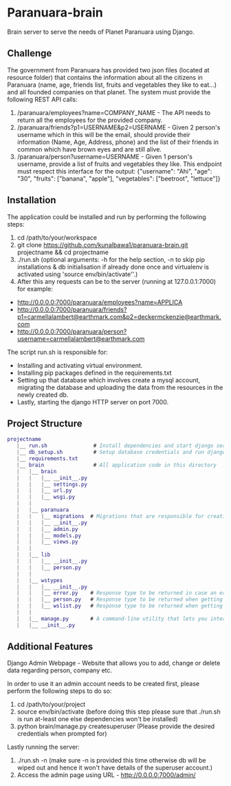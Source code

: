 # Paranuara-brain
Brain server to serve the needs of Planet Paranuara using Django.

## Challenge
The government from Paranuara has provided two json files (located at resource folder) that contains the information about all the citizens in Paranuara (name, age, friends list, fruits and vegetables they like to eat...) and all founded companies on that planet. The system must provide the following REST API calls:

1. /paranuara/employees?name=COMPANY_NAME - The API needs to return all the employees for the provided company.
2. /paranuara/friends?p1=USERNAME&p2=USERNAME - Given 2 person's username which in this will be the email, should provide their information (Name, Age, Address, phone) and the list of their friends in common which have brown eyes and are still alive.
3. /paranuara/person?username=USERNAME - Given 1 person's username, provide a list of fruits and vegetables they like. This endpoint must respect this interface for the output: {"username": "Ahi", "age": "30", "fruits": ["banana", "apple"], "vegetables": ["beetroot", "lettuce"]}

## Installation
The application could be installed and run by performing the following steps:
1. cd /path/to/your/workspace
2. git clone https://github.com/kunalbawa1/paranuara-brain.git projectname && cd projectname
3. ./run.sh (optional arguments: -h for the help section,
                                -n to skip pip installations & db initialisation if already done once and virtualenv is activated using 'source env/bin/activate''.)
4. After this any requests can be to the server (running at 127.0.0.1:7000) for example:
  - http://0.0.0.0:7000/paranuara/employees?name=APPLICA
  - http://0.0.0.0:7000/paranuara/friends?p1=carmellalambert@earthmark.com&p2=deckermckenzie@earthmark.com
  - http://0.0.0.0:7000/paranuara/person?username=carmellalambert@earthmark.com

The script run.sh is responsible for:
 - Installing and activating virtual environment.
 - Installing pip packages defined in the requirements.txt
 - Setting up that database which involves create a mysql account, migrating the database and uploading the data from the resources in the newly created db.
 - Lastly, starting the django HTTP server on port 7000.

## Project Structure

```GAP
projectname
   |__ run.sh               # Install dependencies and start django server.
   |__ db_setup.sh          # Setup database credentials and run django migrations
   |__ requirements.txt
   |__ brain                # All application code in this directory
   |   |__ brain
   |   |   |__ __init__.py
   |   |   |__ settings.py
   |   |   |__ url.py
   |   |   |__ wsgi.py
   |   |
   |   |__ paranuara
   |   |   |__ migrations  # Migrations that are responsible for creating tables and also uploading data from resources.
   |   |   |__ __init__.py
   |   |   |__ admin.py
   |   |   |__ models.py
   |   |   |__ views.py
   |   |
   |   |__ lib
   |   |   |__ __init__.py
   |   |   |__ person.py
   |   |
   |   |__ wstypes
   |   |   |__ __init__.py
   |   |   |__ error.py    # Response type to be returned in case an error is raised.
   |   |   |__ person.py   # Response type to be returned when getting Person object from db.
   |   |   |__ wslist.py   # Response type to be returned when getting list of items.
   |   |
   |   |__ manage.py       # A command-line utility that lets you interact with the Brain server in various ways.
   |   |__ __init__.py
```

## Additional Features
Django Admin Webpage - Website that allows you to add, change or delete data regarding person, company etc.

In order to use it an admin account needs to be created first, please perform the following steps to do so:
1. cd /path/to/your/project
2. source env/bin/activate (before doing this step please sure that ./run.sh is run at-least one else dependencies won't be installed)
3. python brain/manage.py createsuperuser (Please provide the desired credentials when prompted for)

Lastly running the server:
1. ./run.sh -n (make sure -n is provided this time otherwise db will be wiped out and hence it won't have details of the superuser account.)
2. Access the admin page using URL - http://0.0.0.0:7000/admin/


